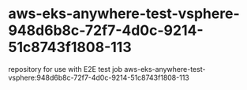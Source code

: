 # aws-eks-anywhere-test-vsphere-948d6b8c-72f7-4d0c-9214-51c8743f1808-113
repository for use with E2E test job aws-eks-anywhere-test-vsphere:948d6b8c-72f7-4d0c-9214-51c8743f1808-113
